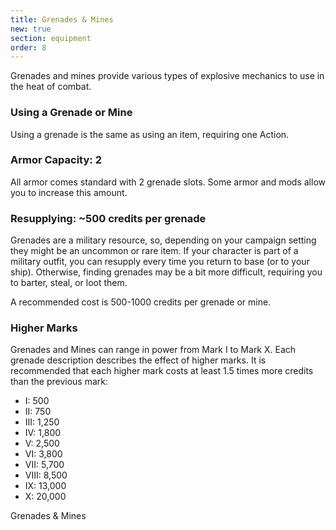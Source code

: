 ```yaml
---
title: Grenades & Mines
new: true
section: equipment
order: 8
---
```

Grenades and mines provide various types of explosive mechanics to use in the heat of combat.

### Using a Grenade or Mine
Using a grenade is the same as using an item, requiring one Action.

### Armor Capacity: 2
All armor comes standard with 2 grenade slots. Some armor and mods allow you to increase this amount.

### Resupplying: ~500 credits per grenade
Grenades are a military resource, so, depending on your campaign setting they might be an uncommon or rare item. If your
character is part of a military outfit, you can resupply every time you return to base (or to your ship). Otherwise,
finding grenades may be a bit more difficult, requiring you to barter, steal, or loot them.

A recommended cost is 500-1000 credits per grenade or mine.

### Higher Marks
Grenades and Mines can range in power from Mark I to Mark X. Each grenade description describes the effect of higher marks.
It is recommended that each higher mark costs at least 1.5 times more credits than the previous mark: 

- I: 500
- II: 750
- III: 1,250
- IV: 1,800
- V: 2,500
- VI: 3,800
- VII: 5,700
- VIII: 8,500
- IX: 13,000
- X: 20,000

<v-btn to="/grenades" color="secondary" nuxt>Grenades & Mines</v-btn>
